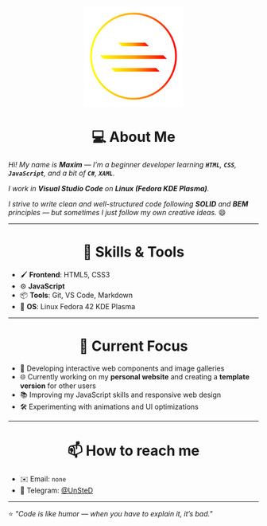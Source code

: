 
<p align="center">
  <img src="img/logo-light-grad.svg" alt="" width="200">
</p>

# <center> 💻 About Me </center>

*Hi! My name is **Maxim** — I’m a beginner developer learning **`HTML`**, **`CSS`**, **`JavaScript`**, and a bit of **`C#`**, **`XAML`**.*

*I work in **Visual Studio Code** on **Linux (Fedora KDE Plasma)**.*

*I strive to write clean and well-structured code following **SOLID** and **BEM** principles — but sometimes I just follow my own creative ideas.* 😄

---

# <center> 🚀 Skills & Tools </center>
- 🖌️ **Frontend**: HTML5, CSS3
- ⚙️ **JavaScript**
- 📦 **Tools**: Git, VS Code, Markdown
- 🐧 **OS**: Linux Fedora 42 KDE Plasma

---

# <center> 📌 Current Focus </center>
- 🔭 Developing interactive web components and image galleries
- 🌐 Currently working on my **personal website** and creating a **template version** for other users
- 📚 Improving my JavaScript skills and responsive web design
- 🛠️ Experimenting with animations and UI optimizations

---

# <center> 📫 How to reach me </center>
- ✉️ Email: `none`
- 💬 Telegram: [@UnSteD](https://t.me/UnSteD)

---

⭐ _"Code is like humor — when you have to explain it, it’s bad."_
